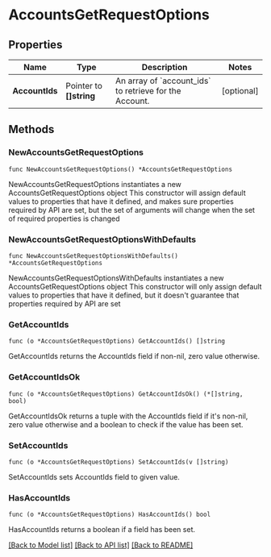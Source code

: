 # AccountsGetRequestOptions

## Properties

Name | Type | Description | Notes
------------ | ------------- | ------------- | -------------
**AccountIds** | Pointer to **[]string** | An array of &#x60;account_ids&#x60; to retrieve for the Account. | [optional] 

## Methods

### NewAccountsGetRequestOptions

`func NewAccountsGetRequestOptions() *AccountsGetRequestOptions`

NewAccountsGetRequestOptions instantiates a new AccountsGetRequestOptions object
This constructor will assign default values to properties that have it defined,
and makes sure properties required by API are set, but the set of arguments
will change when the set of required properties is changed

### NewAccountsGetRequestOptionsWithDefaults

`func NewAccountsGetRequestOptionsWithDefaults() *AccountsGetRequestOptions`

NewAccountsGetRequestOptionsWithDefaults instantiates a new AccountsGetRequestOptions object
This constructor will only assign default values to properties that have it defined,
but it doesn't guarantee that properties required by API are set

### GetAccountIds

`func (o *AccountsGetRequestOptions) GetAccountIds() []string`

GetAccountIds returns the AccountIds field if non-nil, zero value otherwise.

### GetAccountIdsOk

`func (o *AccountsGetRequestOptions) GetAccountIdsOk() (*[]string, bool)`

GetAccountIdsOk returns a tuple with the AccountIds field if it's non-nil, zero value otherwise
and a boolean to check if the value has been set.

### SetAccountIds

`func (o *AccountsGetRequestOptions) SetAccountIds(v []string)`

SetAccountIds sets AccountIds field to given value.

### HasAccountIds

`func (o *AccountsGetRequestOptions) HasAccountIds() bool`

HasAccountIds returns a boolean if a field has been set.


[[Back to Model list]](../README.md#documentation-for-models) [[Back to API list]](../README.md#documentation-for-api-endpoints) [[Back to README]](../README.md)



